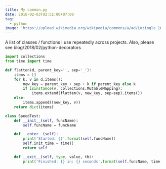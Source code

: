 ```yaml
---
title: My common.py
date: 2018-02-03T02:51:00+07:00
tag:
  - python
image: 'https://upload.wikimedia.org/wikipedia/commons/a/ad/Lozingle_10032014.jpg'
---
```


A list of classes / functions I use repeatedly across projects. Also, please see blog/2018/02/python-decorators

<!-- excerpt_separator -->

```python
import collections
from time import time

def flatten(d, parent_key='', sep='_'):
    items = []
    for k, v in d.items():
        new_key = parent_key + sep + k if parent_key else k
        if isinstance(v, collections.MutableMapping):
            items.extend(flatten(v, new_key, sep=sep).items())
    else:
        items.append((new_key, v))
    return dict(items)

class SpeedTest:
    def __init__(self, funcName):
        self.funcName = funcName

    def __enter__(self):
        print('Started: {}'.format(self.funcName))
        self.init_time = time()
        return self

    def __exit__(self, type, value, tb):
        print('Finished: {} in: {} seconds'.format(self.funcName, time() - self.init_time))
```
